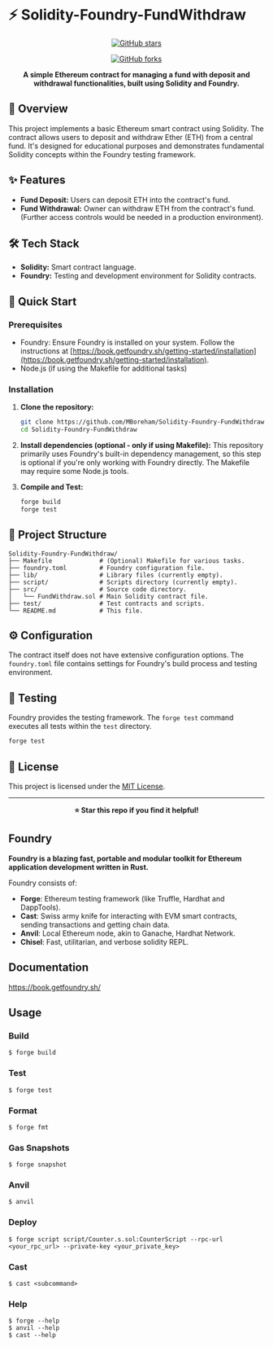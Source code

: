 # ⚡ Solidity-Foundry-FundWithdraw

<div align="center">

[![GitHub stars](https://img.shields.io/github/stars/MBoreham/Solidity-Foundry-FundWithdraw?style=for-the-badge)](https://github.com/MBoreham/Solidity-Foundry-FundWithdraw/stargazers)

[![GitHub forks](https://img.shields.io/github/forks/MBoreham/Solidity-Foundry-FundWithdraw?style=for-the-badge)](https://github.com/MBoreham/Solidity-Foundry-FundWithdraw/network)

**A simple Ethereum contract for managing a fund with deposit and withdrawal functionalities, built using Solidity and Foundry.**

</div>

## 📖 Overview

This project implements a basic Ethereum smart contract using Solidity. The contract allows users to deposit and withdraw Ether (ETH) from a central fund.  It's designed for educational purposes and demonstrates fundamental Solidity concepts within the Foundry testing framework.

## ✨ Features

- **Fund Deposit:** Users can deposit ETH into the contract's fund.
- **Fund Withdrawal:** Owner can withdraw ETH from the contract's fund.  (Further access controls would be needed in a production environment).

## 🛠️ Tech Stack

- **Solidity:** Smart contract language.
- **Foundry:**  Testing and development environment for Solidity contracts.

## 🚀 Quick Start

### Prerequisites

- Foundry:  Ensure Foundry is installed on your system.  Follow the instructions at [https://book.getfoundry.sh/getting-started/installation](https://book.getfoundry.sh/getting-started/installation).
- Node.js (if using the Makefile for additional tasks)


### Installation

1. **Clone the repository:**
   ```bash
   git clone https://github.com/MBoreham/Solidity-Foundry-FundWithdraw.git
   cd Solidity-Foundry-FundWithdraw
   ```

2. **Install dependencies (optional - only if using Makefile):**
   This repository primarily uses Foundry's built-in dependency management, so this step is optional if you're only working with Foundry directly.  The Makefile may require some Node.js tools.

3. **Compile and Test:**
   ```bash
   forge build
   forge test
   ```

## 📁 Project Structure

```
Solidity-Foundry-FundWithdraw/
├── Makefile             # (Optional) Makefile for various tasks.
├── foundry.toml         # Foundry configuration file.
├── lib/                 # Library files (currently empty).
├── script/              # Scripts directory (currently empty).
├── src/                 # Source code directory.
│   └── FundWithdraw.sol # Main Solidity contract file.
├── test/                # Test contracts and scripts.
└── README.md            # This file.
```


## ⚙️ Configuration

The contract itself does not have extensive configuration options.  The `foundry.toml` file contains settings for Foundry's build process and testing environment.

## 🧪 Testing

Foundry provides the testing framework. The `forge test` command executes all tests within the `test` directory.

```bash
forge test
```

## 📄 License

This project is licensed under the [MIT License](LICENSE).


---

<div align="center">

**⭐ Star this repo if you find it helpful!**

</div>



## Foundry

**Foundry is a blazing fast, portable and modular toolkit for Ethereum application development written in Rust.**

Foundry consists of:

-   **Forge**: Ethereum testing framework (like Truffle, Hardhat and DappTools).
-   **Cast**: Swiss army knife for interacting with EVM smart contracts, sending transactions and getting chain data.
-   **Anvil**: Local Ethereum node, akin to Ganache, Hardhat Network.
-   **Chisel**: Fast, utilitarian, and verbose solidity REPL.

## Documentation

https://book.getfoundry.sh/

## Usage

### Build

```shell
$ forge build
```

### Test

```shell
$ forge test
```

### Format

```shell
$ forge fmt
```

### Gas Snapshots

```shell
$ forge snapshot
```

### Anvil

```shell
$ anvil
```

### Deploy

```shell
$ forge script script/Counter.s.sol:CounterScript --rpc-url <your_rpc_url> --private-key <your_private_key>
```

### Cast

```shell
$ cast <subcommand>
```

### Help

```shell
$ forge --help
$ anvil --help
$ cast --help
```
